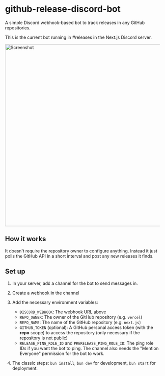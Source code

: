 # github-release-discord-bot

A simple Discord webhook-based bot to track releases in any GitHub repositories.

This is the current bot running in #releases in the Next.js Discord server.

<img width="594" alt="Screenshot" src="https://github.com/joulev/github-release-discord-bot/assets/44609036/4f286646-374b-4c18-a4d6-e0007b72f652">

## How it works

It doesn't require the repository owner to configure anything. Instead it just polls the GitHub API in a short interval and post any new releases it finds.

## Set up

1. In your server, add a channel for the bot to send messages in.

2. Create a webhook in the channel

3. Add the necessary environment variables:

   - `DISCORD_WEBHOOK`: The webhook URL above
   - `REPO_OWNER`: The owner of the GitHub repository (e.g. `vercel`)
   - `REPO_NAME`: The name of the GitHub repository (e.g. `next.js`)
   - `GITHUB_TOKEN` (optional): A GitHub personal access token (with the **repo** scope) to access the repository (only necessary if the repository is not public)
   - `RELEASE_PING_ROLE_ID` and `PRERELEASE_PING_ROLE_ID`: The ping role IDs if you want the bot to ping. The channel also needs the "Mention Everyone" permission for the bot to work.

4. The classic steps: `bun install`, `bun dev` for development, `bun start` for deployment.
